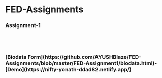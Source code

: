 # FED-Assignments

<h3>Assignment-1<h3><br>
<br>
  
  
  

<p>[Biodata Form](https://github.com/AYUSHBlaze/FED-Assignments/blob/master/FED-Assignment1/biodata.html)-[Demo](https://nifty-yonath-ddad82.netlify.app/)
